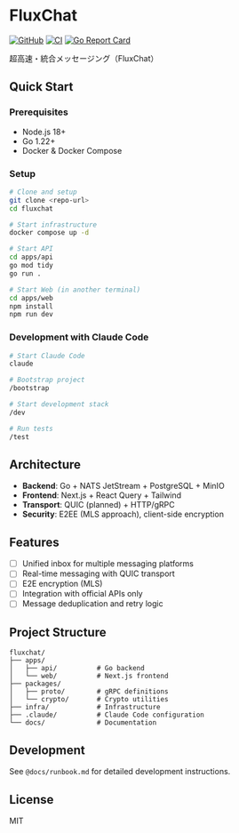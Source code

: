 # FluxChat

[![GitHub](https://img.shields.io/badge/GitHub-yukihamada%2Ffluxchat-181717?style=flat-square&logo=github)](https://github.com/yukihamada/fluxchat)
[![CI](https://github.com/yukihamada/fluxchat/workflows/CI/badge.svg)](https://github.com/yukihamada/fluxchat/actions)
[![Go Report Card](https://goreportcard.com/badge/github.com/yukihamada/fluxchat)](https://goreportcard.com/report/github.com/yukihamada/fluxchat)

超高速・統合メッセージング（FluxChat）

## Quick Start

### Prerequisites
- Node.js 18+
- Go 1.22+
- Docker & Docker Compose

### Setup

```bash
# Clone and setup
git clone <repo-url>
cd fluxchat

# Start infrastructure
docker compose up -d

# Start API
cd apps/api
go mod tidy
go run .

# Start Web (in another terminal)
cd apps/web
npm install
npm run dev
```

### Development with Claude Code

```bash
# Start Claude Code
claude

# Bootstrap project
/bootstrap

# Start development stack
/dev

# Run tests
/test
```

## Architecture

- **Backend**: Go + NATS JetStream + PostgreSQL + MinIO
- **Frontend**: Next.js + React Query + Tailwind
- **Transport**: QUIC (planned) + HTTP/gRPC
- **Security**: E2EE (MLS approach), client-side encryption

## Features

- [ ] Unified inbox for multiple messaging platforms
- [ ] Real-time messaging with QUIC transport
- [ ] E2E encryption (MLS)
- [ ] Integration with official APIs only
- [ ] Message deduplication and retry logic

## Project Structure

```
fluxchat/
├── apps/
│   ├── api/          # Go backend
│   └── web/          # Next.js frontend
├── packages/
│   ├── proto/        # gRPC definitions
│   └── crypto/       # Crypto utilities
├── infra/            # Infrastructure
├── .claude/          # Claude Code configuration
└── docs/             # Documentation
```

## Development

See `@docs/runbook.md` for detailed development instructions.

## License

MIT